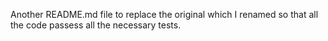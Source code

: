 Another README.md file to replace the original which I renamed so that all the code passess all the necessary tests.
